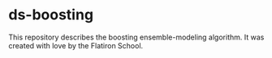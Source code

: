 # ds-boosting

This repository describes the boosting ensemble-modeling algorithm. It was created with love by the Flatiron School.
